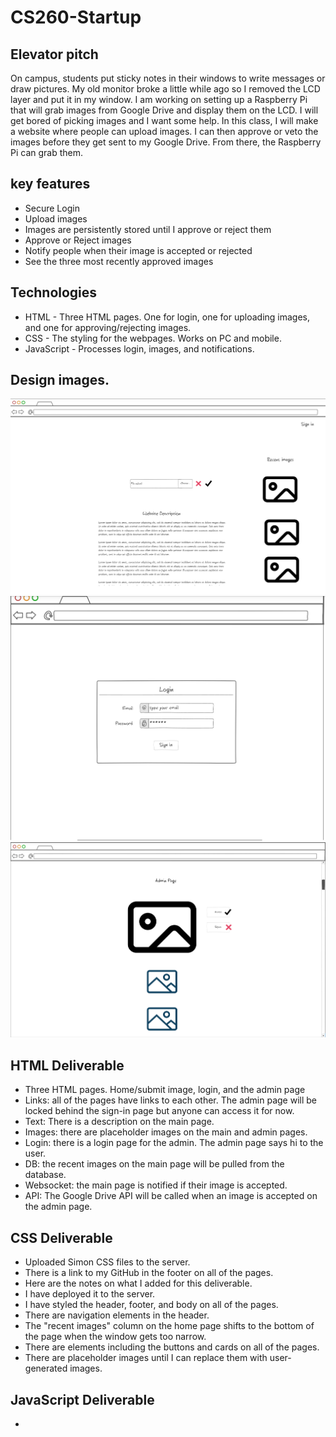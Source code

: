 # CS260-Startup

## Elevator pitch
On campus, students put sticky notes in their windows to write messages or draw pictures. My old monitor broke a little while ago so I removed the LCD layer and put it in my window. I am working on setting up a Raspberry Pi that will grab images from Google Drive and display them on the LCD. I will get bored of picking images and I want some help. In this class, I will make a website where people can upload images. I can then approve or veto the images before they get sent to my Google Drive. From there, the Raspberry Pi can grab them.

## key features
- Secure Login
- Upload images
- Images are persistently stored until I approve or reject them
- Approve or Reject images
- Notify people when their image is accepted or rejected
- See the three most recently approved images

## Technologies
- HTML - Three HTML pages. One for login, one for uploading images, and one for approving/rejecting images.
- CSS - The styling for the webpages. Works on PC and mobile. 
- JavaScript - Processes login, images, and notifications.

## Design images.
![MainPageMockUI](MainPageMockUI.png)
![LoginMockUI](LoginMockUI.png)
![AdminPageMockUI](AdminPageMockUI.png)

## HTML Deliverable
- Three HTML pages. Home/submit image, login, and the admin page
- Links: all of the pages have links to each other. The admin page will be locked behind the sign-in page but anyone can access it for now.
- Text: There is a description on the main page.
- Images: there are placeholder images on the main and admin pages.
- Login: there is a login page for the admin. The admin page says hi to the user.
- DB: the recent images on the main page will be pulled from the database.
- Websocket: the main page is notified if their image is accepted.
- API: The Google Drive API will be called when an image is accepted on the admin page.

## CSS Deliverable
- Uploaded Simon CSS files to the server.
- There is a link to my GitHub in the footer on all of the pages.
- Here are the notes on what I added for this deliverable.
- I have deployed it to the server.
- I have styled the header, footer, and body on all of the pages.
- There are navigation elements in the header.
- The "recent images" column on the home page shifts to the bottom of the page when the window gets too narrow.
- There are elements including the buttons and cards on all of the pages.
- There are placeholder images until I can replace them with user-generated images.

## JavaScript Deliverable
- 
